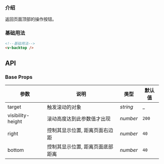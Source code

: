 <script setup>
import demo from './demo.vue'
</script>

<demo />

### 介绍

返回页面顶部的操作按钮。

### 基础用法

```html
<!--基础用法-->
<v-backtop />
```

## API

### Base Props

| 参数                | 说明                | 类型       | 默认值   |
|-------------------|-------------------|----------|-------|
| target            | 触发滚动的对象           | _string_ | _     |
| visibility-height | 滚动高度达到此参数值才出现     | _number_ | `200` |
| right             | 控制其显示位置, 距离页面右边距  | _number_ | `40`  |
| bottom            | 控制其显示位置, 距离页面底部距离 | _number_ | `40`  |